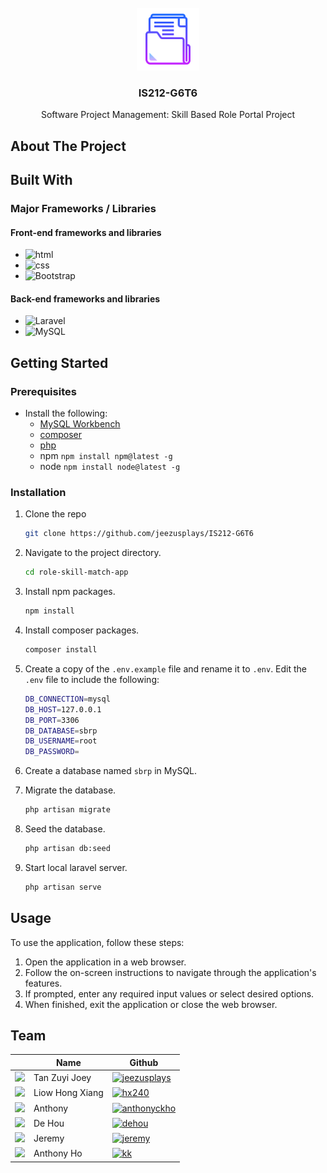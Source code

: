 <!-- PROJECT LOGO -->
<br />
<div align="center">
  <a href="https://github.com/jeezusplays/IS212-G6T6">
    <img src="assets/readme_logo.png" alt="Logo" width="100" height="100">
  </a>

<h3 align="center">IS212-G6T6</h3>

  <p align="center">
    Software Project Management: Skill Based Role Portal Project
  </p>
</div>


## About The Project


## Built With
### Major Frameworks / Libraries 

#### Front-end frameworks and libraries
- ![html](https://img.shields.io/badge/HTML5-E34F26.svg?style=for-the-badge&logo=HTML5&logoColor=white)
- ![css](https://img.shields.io/badge/CSS3-1572B6.svg?style=for-the-badge&logo=CSS3&logoColor=white)
- ![Bootstrap](https://img.shields.io/badge/Bootstrap-7952B3.svg?style=for-the-badge&logo=Bootstrap&logoColor=white)

#### Back-end frameworks and libraries
- ![Laravel](https://img.shields.io/badge/Laravel-FF2D20.svg?style=for-the-badge&logo=Laravel&logoColor=white)
- ![MySQL](https://img.shields.io/badge/MySQL-4479A1.svg?style=for-the-badge&logo=MySQL&logoColor=white)

## Getting Started
### Prerequisites
* Install the following:
  * [MySQL Workbench](https://dev.mysql.com/downloads/workbench/)
  * [composer](https://getcomposer.org/download/) 
  * [php](https://www.php.net/downloads)
  * npm `npm install npm@latest -g`
  * node `npm install node@latest -g`

### Installation
1. Clone the repo
   ```sh
   git clone https://github.com/jeezusplays/IS212-G6T6
    ```
2. Navigate to the project directory.
    ```sh
    cd role-skill-match-app
    ```
3. Install npm packages.
    ```sh
    npm install
    ```
4. Install composer packages.
    ```sh
    composer install
    ```
5. Create a copy of the `.env.example` file and rename it to `.env`. Edit the `.env` file to include the following:
    ```sh
    DB_CONNECTION=mysql
    DB_HOST=127.0.0.1
    DB_PORT=3306
    DB_DATABASE=sbrp
    DB_USERNAME=root
    DB_PASSWORD=
    ```
6. Create a database named `sbrp` in MySQL.
7. Migrate the database.
    ```sh
    php artisan migrate
    ```
8. Seed the database.
    ```sh
    php artisan db:seed
    ```

9. Start local laravel server.
    ```sh
    php artisan serve
    ```

## Usage
To use the application, follow these steps:
1. Open the application in a web browser.
2. Follow the on-screen instructions to navigate through the application's features.
3. If prompted, enter any required input values or select desired options.
4. When finished, exit the application or close the web browser.

## Team
|| Name | Github | 
|-----------| ----------- | ----------- | 
|<img src="https://avatars.githubusercontent.com/u/68149788?v=4" width="100"></img>|Tan Zuyi Joey|[![jeezusplays](https://img.shields.io/badge/GitHub-181717.svg?style=for-the-badge&logo=GitHub&logoColor=white)](https://github.com/jeezusplays)|
|<img src="https://avatars.githubusercontent.com/u/111420736?v=4" width="100"></img>|Liow Hong Xiang|[![hx240](https://img.shields.io/badge/GitHub-181717.svg?style=for-the-badge&logo=GitHub&logoColor=white)](https://github.com/hx240)|
|<img src="https://avatars.githubusercontent.com/u/111410622?v=4" width="100"></img>|Anthony|[![anthonyckho](https://img.shields.io/badge/GitHub-181717.svg?style=for-the-badge&logo=GitHub&logoColor=white)](https://github.com/anthonyckho)|
|<img src="https://avatars.githubusercontent.com/u/144538254?v=4" width="100"></img>|De Hou|[![dehou](https://img.shields.io/badge/GitHub-181717.svg?style=for-the-badge&logo=GitHub&logoColor=white)](https://github.com/dehou37)|
|<img src="https://avatars.githubusercontent.com/u/65487985?v=4" width="100"></img>|Jeremy|[![jeremy](https://img.shields.io/badge/GitHub-181717.svg?style=for-the-badge&logo=GitHub&logoColor=white)](https://github.com/jeremygmc)|
|<img src="https://avatars.githubusercontent.com/u/140048767?v=4" width="100"></img>|Anthony Ho|[![kk](https://img.shields.io/badge/GitHub-181717.svg?style=for-the-badge&logo=GitHub&logoColor=white)](https://github.com/kantkawkhin3)|


